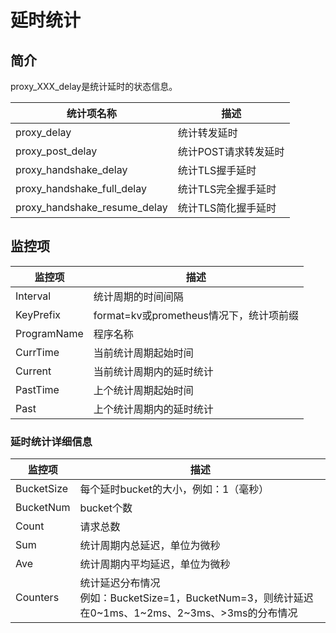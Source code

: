 # 延时统计

## 简介

proxy_XXX_delay是统计延时的状态信息。

| 统计项名称                     | 描述              |
| ---------------------------- | ----------------- |
| proxy_delay                  | 统计转发延时        |
| proxy_post_delay             | 统计POST请求转发延时 |
| proxy_handshake_delay        | 统计TLS握手延时     |
| proxy_handshake_full_delay   | 统计TLS完全握手延时  |
| proxy_handshake_resume_delay | 统计TLS简化握手延时  |

## 监控项

| 监控项       | 描述                  |
| ----------- | -------------------- |
| Interval    | 统计周期的时间间隔      |
| KeyPrefix   | format=kv或prometheus情况下，统计项前缀 |
| ProgramName | 程序名称              |
| CurrTime    | 当前统计周期起始时间    |
| Current     | 当前统计周期内的延时统计 |
| PastTime    | 上个统计周期起始时间    |
| Past        | 上个统计周期内的延时统计 |

### 延时统计详细信息

| 监控项      | 描述                              |
| ---------- | -------------------------------- |
| BucketSize | 每个延时bucket的大小，例如：1（毫秒） |
| BucketNum  | bucket个数                        |
| Count      | 请求总数                           |
| Sum        | 统计周期内总延迟，单位为微秒          |
| Ave        | 统计周期内平均延迟，单位为微秒         |
| Counters   | 统计延迟分布情况<br>例如：BucketSize=1，BucketNum=3，则统计延迟在0~1ms、1~2ms、2~3ms、>3ms的分布情况 |


